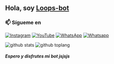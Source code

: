 ## Hola, soy [Loops-bot](https://www.instagram.com/fg98._)


### 📫 Sígueme en
<a href="https://www.instagram.com/loopsbot_r98._" target="_blank"><img src="https://img.shields.io/badge/Instagram-%23E4405F.svg?&style=flat-square&logo=instagram&logoColor=white" alt="Instagram"></a>
<a href="https://m.youtube.com/channel/UCnY46Qqya_HMcsUuoP8O0Yg" target="_blank"><img src="https://img.shields.io/badge/YouTube-%231877F2.svg?&style=flat-square&logo=YouTube&logoColor=white" alt="YouTube"></a>
<a href="https://wa.me/50494939792" target="_blank"><img src="https://img.shields.io/badge/Whatsapp-%808080.svg?&style=flat-square&logo=Whatsapp&logoColor=white" alt="WhatsApp"></a>
<a href="https://chat.whatsapp.com/FBt84FrXGG51wQul7vT8Gc" target="_blank"><img src="https://img.shields.io/badge/Grupo-%808080.svg?&style=flat-square&logo=whatsapp&logoColor=white" alt="Whatsapp"></a>

![github stats](https://github-readme-stats.vercel.app/api?username=Loops-bot&show_icons=true&theme=chartreuse-dark)
![github toplang](https://github-readme-stats.vercel.app/api/top-langs/?username=Loops-bot&layout=compact&theme=chartreuse-dark)
##### Espero y disfrutes mi bot jsjsjs
